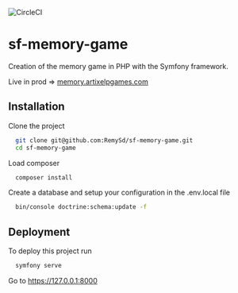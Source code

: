 ![CircleCI](https://img.shields.io/circleci/build/github/RemySd/memory-game/master)

# sf-memory-game
Creation of the memory game in PHP with the Symfony framework.

Live in prod => [memory.artixelpgames.com](https://memory.artixelpgames.com/)

## Installation

Clone the project

```bash
  git clone git@github.com:RemySd/sf-memory-game.git
  cd sf-memory-game
```

Load composer

```bash
  composer install
```

Create a database and setup your configuration in the .env.local file

```bash
  bin/console doctrine:schema:update -f
```

## Deployment

To deploy this project run

```bash
  symfony serve
```

Go to https://127.0.0.1:8000
